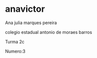 # anavictor
Ana julia marques pereira 

colegio estadual antonio de moraes barros

Turma 2c

Numero:3
